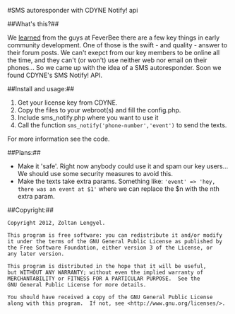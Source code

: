 #SMS autoresponder with CDYNE Notify! api

##What's this?##
 
We [learned](http://www.feverbee.com/2012/04/when-data-disproves-community-building-myths.html) from the guys at FeverBee there are a few key things in early community development. One of those is the swift - and quality - answer to their forum posts. We can't exepct from our key members to be online all the time, and they can't (or won't) use neither web nor email on their phones... So we came up with the idea of a SMS autoresponder. Soon we found CDYNE's SMS Notify! API. 

##Install and usage:##

1. Get your license key from CDYNE.
2. Copy the files to your webroot(s) and fill the config.php.
3. Include sms_notify.php where you want to use it
4. Call the function `sms_notify('phone-number','event')` to send the texts. 

For more information see the code.

##Plans:##

- Make it 'safe'. Right now anybody could use it and spam our key users... We should use some security measures to avoid this.
- Make the texts take extra params. Something like: `'event' => 'hey, there was an event at $1'` where we can replace the $n with the nth extra param.

##Copyright:##

    Copyright 2012, Zoltan Lengyel.

    This program is free software: you can redistribute it and/or modify
    it under the terms of the GNU General Public License as published by
    the Free Software Foundation, either version 3 of the License, or
    any later version.

    This program is distributed in the hope that it will be useful,
    but WITHOUT ANY WARRANTY; without even the implied warranty of
    MERCHANTABILITY or FITNESS FOR A PARTICULAR PURPOSE.  See the
    GNU General Public License for more details.

    You should have received a copy of the GNU General Public License
    along with this program.  If not, see <http://www.gnu.org/licenses/>.

